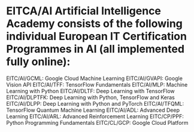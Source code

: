 # EITCA/AI Artificial Intelligence Academy consists of the following individual European IT Certification Programmes in AI (all implemented fully online):

EITC/AI/GCML: Google Cloud Machine Learning
EITC/AI/GVAPI: Google Vision API
EITC/AI/TFF: TensorFlow Fundamentals
EITC/AI/MLP: Machine Learning with Python
EITC/AI/DLTF: Deep Learning with TensorFlow
EITC/AI/DLPTFK: Deep Learning with Python, TensorFlow and Keras
EITC/AI/DLPP: Deep Learning with Python and PyTorch
EITC/AI/TFQML: TensorFlow Quantum Machine Learning
EITC/AI/ADL: Advanced Deep Learning
EITC/AI/ARL: Advanced Reinforcement Learning
EITC/CP/PPF: Python Programming Fundamentals
EITC/CL/GCP: Google Cloud Platform

